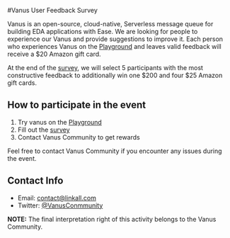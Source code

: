 #Vanus User Feedback Survey

Vanus is an open-source, cloud-native, Serverless message queue for building EDA applications with Ease.
We are looking for people to experience our Vanus and provide suggestions to improve it. 
Each person who experiences Vanus on the [Playground](https://play.linkall.com) and leaves valid feedback will receive a $20 Amazon gift card.

At the end of the [survey](https://survey.linkall.com/s/cHwhHm), we will select 5 participants with the most constructive feedback to additionally win one $200 and four $25 Amazon gift cards.

## How to participate in the event

1. Try vanus on the [Playground](https://play.linkall.com)
2. Fill out the [survey](https://survey.linkall.com/s/cHwhHm)
3. Contact Vanus Community to get rewards

Feel free to contact Vanus Community if you encounter any issues during the event.

## Contact Info

- Email: contact@linkall.com
- Twitter: [@VanusConmmunity](https://twitter.com/VanusConmmunity)

**NOTE:** The final interpretation right of this activity belongs to the Vanus Community.